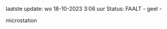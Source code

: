 laatste update: 
wo 18-10-2023  3:06   uur 
Status: FAALT - geel - 
<div class="service Y">microstation</div>